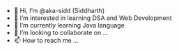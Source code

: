 - 👋 Hi, I’m @aka-sidd (Siddharth) 
- 👀 I’m interested in learning DSA and Web Development
- 🌱 I’m currently learning Java language
- 💞️ I’m looking to collaborate on ...
- 📫 How to reach me ...

<!---
aka-sidd/aka-sidd is a ✨ special ✨ repository because its `README.md` (this file) appears on your GitHub profile.
You can click the Preview link to take a look at your changes.
--->
